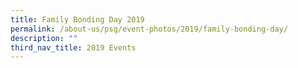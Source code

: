 ```yaml
---
title: Family Bonding Day 2019
permalink: /about-us/psg/event-photos/2019/family-bonding-day/
description: ""
third_nav_title: 2019 Events
---
```

